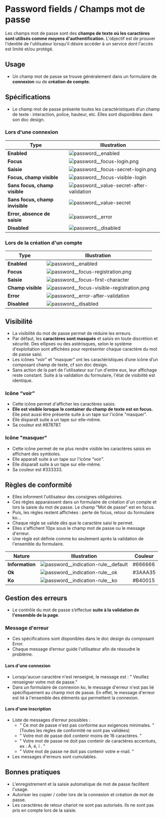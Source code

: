 # Password fields / Champs mot de passe

Les champs mot de passe sont des **champs de texte où les caractères sont utilisés comme moyens d'authentification.** L'objectif est de prouver l'identité de l'utilisateur lorsqu'il désire accéder à un service dont l'accès est limité et/ou protégé.

## Usage

- Un champ mot de passe se trouve généralement dans un formulaire de **connexion** ou de **création de compte.**

## Spécifications

- Le champ mot de passe présente toutes les caractéristiques d’un champ de texte : interaction, police, hauteur, etc. Elles sont disponibles dans son doc design.

### Lors d'une connexion

Type | Illustration
------------ | -------------
**Enabled** |![password__enabled](components/COMPONENTS/Inputs/Password-fields/design/password__enabled.png)
**Focus** |![password__focus-login.png](components/COMPONENTS/Inputs/Password-fields/design/password__focus-login.png)
**Saisie** | ![password__focus-secret-login.png](components/COMPONENTS/Inputs/Password-fields/design/password__focus-secret-login.png)
**Focus, champ visible** | ![password__focus-visible-login](components/COMPONENTS/Inputs/Password-fields/design/password__focus-visible-login.png)
**Sans focus, champ visible** |![password__value-secret-after-validation](components/COMPONENTS/Inputs/Password-fields/design/password__value-visible.png)
**Sans focus, champ invisible** |![password__value-secret](components/COMPONENTS/Inputs/Password-fields/design/password__value-secret.png)
**Error, absence de saisie** | ![password__error](components/COMPONENTS/Inputs/Password-fields/design/password__error.png)
**Disabled** | ![password__disabled](components/COMPONENTS/Inputs/Password-fields/design/password__disabled.png)


### Lors de la création d'un compte

Type | Illustration
------------ | -------------
**Enabled** |![password__enabled](components/COMPONENTS/Inputs/Password-fields/design/password__enabled.png)
**Focus** | ![password__focus-registration.png](components/COMPONENTS/Inputs/Password-fields/design/password__focus-registration.png)
**Saisie** | ![password__focus-first-character](components/COMPONENTS/Inputs/Password-fields/design/password__focus-first-character.png)
**Champ visible** | ![password__focus-visible-registration.png](components/COMPONENTS/Inputs/Password-fields/design/password__focus-visible-registration.png)
**Error** | ![password__error-after-validation](components/COMPONENTS/Inputs/Password-fields/design/password__error-after-validation.png)
**Disabled** | ![password__disabled](components/COMPONENTS/Inputs/Password-fields/design/password__disabled.png)

## Visibilité

- La visibilité du mot de passe permet de réduire les erreurs.
- Par défaut, les **caractères sont masqués** et saisis en toute discrétion et sécurité. Des ellipses ou des astérisques, selon le système d'exploitation sont affichées pour représenter chaque caractère du mot de passe saisi.
- Les icônes “voir” et “masquer” ont les caractéristiques d’une icône d’un composant champ de texte, cf son doc design.
- Sans action de la part de l'utilisateur sur l'un d'entre eux, leur affichage reste constant. Suite à la validation du formulaire, l'état de visibilité est identique.

### Icône “voir”

- Cette icône permet d'afficher les caractères saisis.
- **Elle est visible lorsque le container du champ de texte est en focus.**  Elle peut aussi être présente suite à un tape sur l'icône "masquer".
- Elle disparaît suite à un tape sur elle-même.
- Sa couleur est #878787.

### Icône "masquer"

- Cette icône permet de ne plus rendre visible les caractères saisis en affichant des symboles.
- Elle apparaît suite à un tape sur l'icône “voir”.
- Elle disparaît suite à un tape sur elle-même.
- Sa couleur est #333333.

## Règles de conformité

- Elles informent l'utilisateur des consignes obligatoires.
- Ces règles apparaissent dans un formulaire de création d'un compte et lors la saisie du mot de passe. Le champ "Mot de passe" est en focus.
- Puis, les règles restent affichées : perte de focus, retour du formulaire ko...
- Chaque règle se valide dès que le caractère saisi le permet.
- Elles s'affichent 10px sous le champ mot de passe ou le message d'erreur.
- Une règle est définie comme ko seulement après la validation de l'ensemble du formulaire.

Nature | Illustration | Couleur
------------ | ------------- |------------ |
**Information** | ![password__indication-rule__default](components/COMPONENTS/Inputs/Password-fields/design/password__indication-rule__default.png) | #666666
**Ok** | ![password__indication-rule__ok](components/COMPONENTS/Inputs/Password-fields/design/password__indication-rule__ok.png) | #3AAA35
**Ko** | ![password__indication-rule__ko](components/COMPONENTS/Inputs/Password-fields/design/password__indication-rule__ko.png) | #B40015

## Gestion des erreurs

- Le contrôle du mot de passe s’effectue **suite à la validation de l'ensemble de la page**.

### Message d'erreur

- Ces spécifications sont disponibles dans le doc design du composant Error.
- Chaque message d’erreur guide l'utilisateur afin de résoudre le problème.

#### Lors d'une connexion

- Lorsqu'aucun caractère n'est renseigné, le message est : " Veuillez renseigner votre mot de passe."
- Dans un formulaire de connexion ko, le message d'erreur n'est pas lié spécifiquement au champ mot de passe. En effet, le message d'erreur est lié à l'ensemble des éléments qui permettent la connexion.

#### Lors d'une inscription
- Liste de messages d’erreur possibles :
  - " Ce mot de passe n'est pas conforme aux exigences minimales. " (Toutes les règles de conformité ne sont pas validées)
  - " Votre mot de passe doit contenir moins de 16 caractères. "
  - " Votre mot de passe ne doit pas contenir de caractères accentués, ex : À, é, ï . "
  - " Votre mot de passe ne doit pas contenir votre e-mail. "
- Les messages d'erreurs sont cumulables.

## Bonnes pratiques

- L'enregistrement et la saisie automatique de mot de passe facilitent l'usage.
- Autoriser les copier / coller lors de la connexion et création de mot de passe.
- Les caractères de retour chariot ne sont pas autorisés. Ils ne sont pas pris en compte lors de la saisie.
